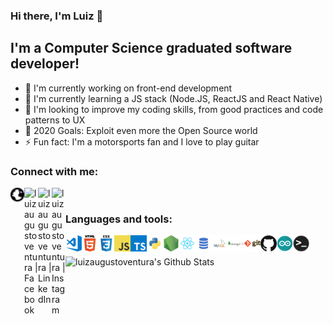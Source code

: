 ### Hi there, I'm Luiz 👋

## I'm a Computer Science graduated software developer!
- 🔭 I'm currently working on front-end development
- 🌱 I'm currently learning a JS stack (Node.JS, ReactJS and React Native)
- 💪 I'm looking to improve my coding skills, from good practices and code patterns to UX
- 🥅 2020 Goals: Exploit even more the Open Source world
- ⚡ Fun fact: I'm a motorsports fan and I love to play guitar

### Connect with me:

[<img align="left" alt="luizaugustoventura.com.br" width="22px" src="https://raw.githubusercontent.com/iconic/open-iconic/master/svg/globe.svg" />][website]
[<img align="left" alt="luizaugustoventura | Facebook" width="22px" src="https://cdn.jsdelivr.net/npm/simple-icons@v3/icons/facebook.svg" />][facebook]
[<img align="left" alt="luizaugustoventura | LinkedIn" width="22px" src="https://cdn.jsdelivr.net/npm/simple-icons@v3/icons/linkedin.svg" />][linkedin]
[<img align="left" alt="luizaugustoventura | Instagram" width="22px" src="https://cdn.jsdelivr.net/npm/simple-icons@v3/icons/instagram.svg" />][instagram]

<br />

### Languages and tools:

<img align="left" alt="Visual Studio Code" width="26px" src="https://raw.githubusercontent.com/github/explore/80688e429a7d4ef2fca1e82350fe8e3517d3494d/topics/visual-studio-code/visual-studio-code.png" />
<img align="left" alt="HTML5" width="26px" src="https://raw.githubusercontent.com/github/explore/80688e429a7d4ef2fca1e82350fe8e3517d3494d/topics/html/html.png" />
<img align="left" alt="CSS3" width="26px" src="https://raw.githubusercontent.com/github/explore/80688e429a7d4ef2fca1e82350fe8e3517d3494d/topics/css/css.png" />
<img align="left" alt="JavaScript" width="26px" src="https://raw.githubusercontent.com/github/explore/80688e429a7d4ef2fca1e82350fe8e3517d3494d/topics/javascript/javascript.png" />
<img align="left" alt="TypeScript" width="26px" src="https://raw.githubusercontent.com/github/explore/80688e429a7d4ef2fca1e82350fe8e3517d3494d/topics/typescript/typescript.png" />
<img align="left" alt="Python" width="26px" src="https://raw.githubusercontent.com/github/explore/80688e429a7d4ef2fca1e82350fe8e3517d3494d/topics/python/python.png" />
<img align="left" alt="Node.js" width="26px" src="https://raw.githubusercontent.com/github/explore/80688e429a7d4ef2fca1e82350fe8e3517d3494d/topics/nodejs/nodejs.png" />
<img align="left" alt="React" width="26px" src="https://raw.githubusercontent.com/github/explore/80688e429a7d4ef2fca1e82350fe8e3517d3494d/topics/react/react.png" />
<img align="left" alt="SQL" width="26px" src="https://raw.githubusercontent.com/github/explore/80688e429a7d4ef2fca1e82350fe8e3517d3494d/topics/sql/sql.png" />
<img align="left" alt="MySQL" width="26px" src="https://raw.githubusercontent.com/github/explore/80688e429a7d4ef2fca1e82350fe8e3517d3494d/topics/mysql/mysql.png" />
<img align="left" alt="MongoDB" width="26px" src="https://raw.githubusercontent.com/github/explore/80688e429a7d4ef2fca1e82350fe8e3517d3494d/topics/mongodb/mongodb.png" />
<img align="left" alt="Git" width="26px" src="https://raw.githubusercontent.com/github/explore/80688e429a7d4ef2fca1e82350fe8e3517d3494d/topics/git/git.png" />
<img align="left" alt="GitHub" width="26px" src="https://raw.githubusercontent.com/github/explore/78df643247d429f6cc873026c0622819ad797942/topics/github/github.png" />
<img align="left" alt="Arduino" width="26px" src="https://raw.githubusercontent.com/github/explore/78df643247d429f6cc873026c0622819ad797942/topics/arduino/arduino.png" />
<img align="left" alt="Terminal" width="26px" src="https://raw.githubusercontent.com/github/explore/80688e429a7d4ef2fca1e82350fe8e3517d3494d/topics/terminal/terminal.png" />

<br />
<br />

<!-- GitHub Stats -->
<img align="left" alt="luizaugustoventura's Github Stats" src="https://github-readme-stats.vercel.app/api?username=luizaugustoventura&show_icons=true&hide_border=true" />

[website]:https://luizaugustoventura.com.br
[facebook]:https://www.facebook.com/luizaugusto.ventura.3/
[linkedin]:https://www.linkedin.com/in/luizaugustoventura
[instagram]:https://www.instagram.com/luizaugustoventura/